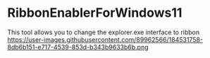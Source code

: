 # RibbonEnablerForWindows11
This tool allows you to change the explorer.exe interface to ribbon
https://user-images.githubusercontent.com/89962566/184531758-8db6b151-e717-4539-853d-b343b9633b6b.png
